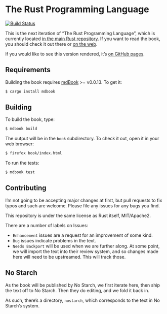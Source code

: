 # The Rust Programming Language

[![Build Status](https://travis-ci.org/rust-lang/book.svg?branch=master)](https://travis-ci.org/rust-lang/book)

This is the next iteration of “The Rust Programming Language”, which is
currently located [in the main Rust repository][src]. If you want to read the
book, you should check it out there or [on the web][prod].

[src]: https://github.com/rust-lang/rust/tree/master/src/doc/book
[prod]: https://doc.rust-lang.org/book/

If you would like to see this version rendered, it’s [on GitHub pages][html].

[html]: http://rust-lang.github.io/book/

## Requirements

Building the book requires [mdBook] >= v0.0.13. To get it:

[mdBook]: https://github.com/azerupi/mdBook

```bash
$ cargo install mdbook
```

## Building

To build the book, type:

```bash
$ mdbook build
```

The output will be in the `book` subdirectory. To check it out, open it in
your web browser:

```bash
$ firefox book/index.html
```

To run the tests:

```bash
$ mdbook test
```

## Contributing

I’m not going to be accepting major changes at first, but pull requests to fix
typos and such are welcome. Please file any issues for any bugs you find.

This repository is under the same license as Rust itself, MIT/Apache2.

There are a number of labels on Issues:

* `Enhancement` issues are a request for an improvement of some kind.
* `Bug` issues indicate problems in the text.
* `Needs Backport` will be used when we are further along. At some point, we
  will import the text into their review system, and so changes made here will
  need to be upstreamed. This will track those.

## No Starch

As the book will be published by No Starch, we first iterate here, then ship the
text off to No Starch. Then they do editing, and we fold it back in.

As such, there’s a directory, `nostarch`, which corresponds to the text in No
Starch’s system.
